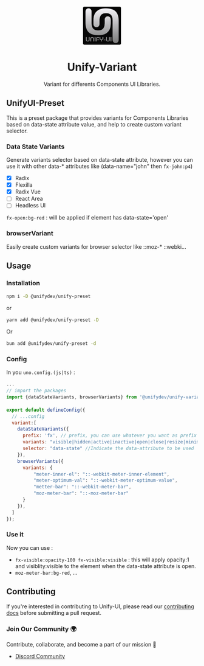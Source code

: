 <p align="center">
  <img src="./favicon-dark.png" style="width:100px;" />
  <h1 align="center">Unify-Variant</h1>
  <p align="center">Variant for differents Components UI Libraries.</p>
</p>


## UnifyUI-Preset 

This is a preset package that provides variants for Components Libraries based on data-state attribute value, and help to create custom variant selector.

### Data State Variants

Generate variants selector based on data-state attribute, however you can use it with other data-* attributes like (data-name="john" then `fx-john:p4`)

- [X] Radix
- [X] Flexilla
- [X] Radix Vue
- [ ] React Area
- [ ] Headless UI

`fx-open:bg-red` : will be applied if element has data-state='open'

### browserVariant

Easily create custom variants for browser selector like ::moz-* ::webki...



## Usage

### Installation 

```bash
npm i -D @unifydev/unify-preset
```
or
```bash
yarn add @unifydev/unify-preset -D
```
Or
```bash
bun add @unifydev/unify-preset -d
```

### Config

In you `uno.config.(js|ts)` :
```js
...
// import the packages
import {dataStateVariants, browserVariants} from '@unifydev/unify-variant'

export default defineConfig({
  // ...config
  variant:[
    dataStateVariants({
      prefix: 'fx', // prefix, you can use whatever you want as prefix
      variants: "visible|hidden|active|inactive|open|close|resize|minimize|maximaze", // indicate all values, those values will help to generate variant
      selector: "data-state" //Indicate the data-attribute to be used
    }),
    browserVariants({
      variants: {
          "meter-inner-el": "::-webkit-meter-inner-element",
          "meter-optimum-val": "::-webkit-meter-optimum-value",
          "metter-bar": "::-webkit-meter-bar",
          "moz-meter-bar": "::-moz-meter-bar"
      }
    }),
  ]
});

```


### Use it

Now you can use : 

- `fx-visible:opacity-100 fx-visible:visible` : this will apply opacity:1 and visiblity:visible to the element when the data-state attribute is open.
- `moz-meter-bar:bg-red`, ...


## Contributing

If you're interested in contributing to Unify-UI, please read our [contributing docs](CONTRIBUTING.MD) before submitting a pull request.

### Join Our Community 🌍

Contribute, collaborate, and become a part of our mission 🚀
- [Discord Community](https://discord.gg/6VN6zTPZAy)